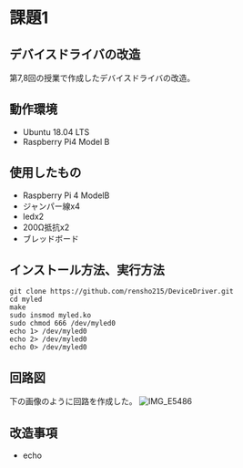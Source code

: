 # 課題1
## デバイスドライバの改造
第7,8回の授業で作成したデバイスドライバの改造。

## 動作環境
- Ubuntu 18.04 LTS
- Raspberry Pi4 Model B

## 使用したもの
- Raspberry Pi 4 ModelB
- ジャンパー線x4
- ledx2
- 200Ω抵抗x2
- ブレッドボード

## インストール方法、実行方法
~~~
git clone https://github.com/rensho215/DeviceDriver.git
cd myled
make
sudo insmod myled.ko
sudo chmod 666 /dev/myled0
echo 1> /dev/myled0
echo 2> /dev/myled0
echo 0> /dev/myled0
~~~

## 回路図
下の画像のように回路を作成した。
![IMG_E5486](https://user-images.githubusercontent.com/72724172/103718174-8585d380-5009-11eb-843c-7a3879a7bb72.JPG)

## 改造事項
- echo 
